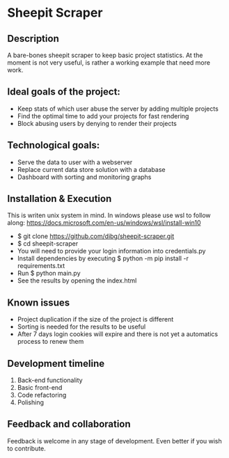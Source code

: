 # Sheepit Scraper

## Description
A bare-bones sheepit scraper to keep basic project statistics.
At the moment is not very useful, is rather a working example that need more work.

## Ideal goals of the project:
* Keep stats of which user abuse the server by adding multiple projects
* Find the optimal time to add your projects for fast rendering
* Block abusing users by denying to render their projects

## Technological goals:
* Serve the data to user with a webserver
* Replace current data store solution with a database
* Dashboard with sorting and monitoring graphs

## Installation & Execution
This is writen unix system in mind. In windows please use wsl to follow along: https://docs.microsoft.com/en-us/windows/wsl/install-win10
* $ git clone https://github.com/dibg/sheepit-scraper.git
* $ cd sheepit-scraper
* You will need to provide your login information into credentials.py
* Install dependencies by executing $ python -m pip install -r requirements.txt
* Run $ python main.py
* See the results by opening the index.html

## Known issues
* Project duplication if the size of the project is different
* Sorting is needed for the results to be useful   
* After 7 days login cookies will expire and there is not yet a automatics process to renew them

## Development timeline
1. Back-end functionality
2. Basic front-end
3. Code refactoring
4. Polishing

## Feedback and collaboration
Feedback is welcome in any stage of development.
Even better if you wish to contribute. 
